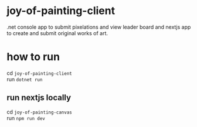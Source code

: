 # joy-of-painting-client
.net console app to submit pixelations and view leader board
and nextjs app to create and submit original works of art.

# how to run
cd `joy-of-painting-client`   
run `dotnet run`   

## run nextjs locally
cd `joy-of-painting-canvas`   
run `npm run dev`   

